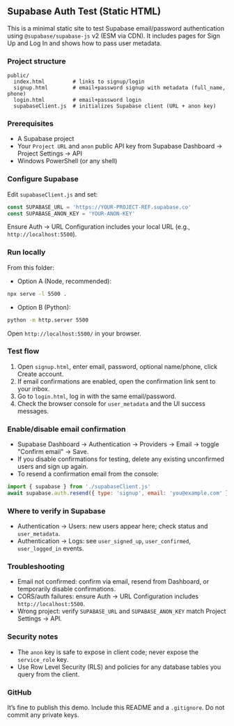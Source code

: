## Supabase Auth Test (Static HTML)

This is a minimal static site to test Supabase email/password authentication using `@supabase/supabase-js` v2 (ESM via CDN). It includes pages for Sign Up and Log In and shows how to pass user metadata.

### Project structure

```
public/
  index.html         # links to signup/login
  signup.html        # email+password signup with metadata (full_name, phone)
  login.html         # email+password login
  supabaseClient.js  # initializes Supabase client (URL + anon key)
```

### Prerequisites

- A Supabase project
- Your `Project URL` and `anon` public API key from Supabase Dashboard → Project Settings → API
- Windows PowerShell (or any shell)

### Configure Supabase

Edit `supabaseClient.js` and set:

```js
const SUPABASE_URL = 'https://YOUR-PROJECT-REF.supabase.co'
const SUPABASE_ANON_KEY = 'YOUR-ANON-KEY'
```

Ensure Auth → URL Configuration includes your local URL (e.g., `http://localhost:5500`).

### Run locally

From this folder:

- Option A (Node, recommended):
```bash
npx serve -l 5500 .
```

- Option B (Python):
```bash
python -m http.server 5500
```

Open `http://localhost:5500/` in your browser.

### Test flow

1) Open `signup.html`, enter email, password, optional name/phone, click Create account.
2) If email confirmations are enabled, open the confirmation link sent to your inbox.
3) Go to `login.html`, log in with the same email/password.
4) Check the browser console for `user_metadata` and the UI success messages.

### Enable/disable email confirmation

- Supabase Dashboard → Authentication → Providers → Email → toggle "Confirm email" → Save.
- If you disable confirmations for testing, delete any existing unconfirmed users and sign up again.
- To resend a confirmation email from the console:

```js
import { supabase } from './supabaseClient.js'
await supabase.auth.resend({ type: 'signup', email: 'you@example.com' })
```

### Where to verify in Supabase

- Authentication → Users: new users appear here; check status and `user_metadata`.
- Authentication → Logs: see `user_signed_up`, `user_confirmed`, `user_logged_in` events.

### Troubleshooting

- Email not confirmed: confirm via email, resend from Dashboard, or temporarily disable confirmations.
- CORS/auth failures: ensure Auth → URL Configuration includes `http://localhost:5500`.
- Wrong project: verify `SUPABASE_URL` and `SUPABASE_ANON_KEY` match Project Settings → API.

### Security notes

- The `anon` key is safe to expose in client code; never expose the `service_role` key.
- Use Row Level Security (RLS) and policies for any database tables you query from the client.

### GitHub

It’s fine to publish this demo. Include this README and a `.gitignore`. Do not commit any private keys.



